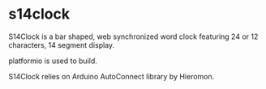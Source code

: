 # s14clock
S14Clock is a bar shaped, web synchronized word clock featuring 24 or 12 characters, 14 segment display.

platformio is used to build.

S14Clock relies on Arduino AutoConnect library by Hieromon.
